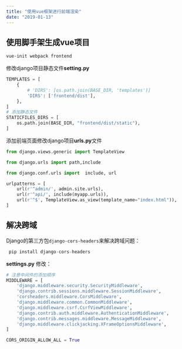 ```yaml
---
title: "使用vue框架进行前端渲染"
date: "2019-01-13"
---
```

## 使用脚手架生成vue项目

```bash
vue-init webpack frontend
```

修改django项目静态文件**setting.py**

```python
TEMPLATES = [
    {
        # 'DIRS': [os.path.join(BASE_DIR, 'templates')]
        'DIRS': ['frontend/dist'],
    },
]
# 添加静态文件
STATICFILES_DIRS = [
    os.path.join(BASE_DIR, "frontend/dist/static"),
]
```

添加前端页面修改django项目**urls.py**文件

```python
from django.views.generic import TemplateView

from django.urls import path,include

from django.conf.urls import  include, url

urlpatterns = [
    url(r'^admin/', admin.site.urls),
    url(r'^api/', include(myapp.urls)),
    url(r'^$', TemplateView.as_view(template_name="index.html")),
]
```

## 解决跨域

Django的第三方包`django-cors-headers`来解决跨域问题：

```python
 pip install django-cors-headers
```

**settings.py** 修改：

```python
# 注意中间件的添加顺序
MIDDLEWARE = [
    'django.middleware.security.SecurityMiddleware',
    'django.contrib.sessions.middleware.SessionMiddleware',
    'corsheaders.middleware.CorsMiddleware',
    'django.middleware.common.CommonMiddleware',
    'django.middleware.csrf.CsrfViewMiddleware',
    'django.contrib.auth.middleware.AuthenticationMiddleware',
    'django.contrib.messages.middleware.MessageMiddleware',
    'django.middleware.clickjacking.XFrameOptionsMiddleware',
]

CORS_ORIGIN_ALLOW_ALL = True
```

